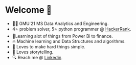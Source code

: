 
# Welcome  :dart:


- :man_student: GMU'21 MS Data Analytics and Engineering.
- 4:star: problem solver, 5:star: python programmer @ [HackerRank](https://www.hackerrank.com/mayankdubey1996).
- :notebook:Learning alot of things from Power Bi to finance.
- :fire: Machine learning and Data Structures and algorithms.
- :raised_hands: Loves to make hard things simple.
- :speech_balloon: Loves storytelling.
- :mag: Reach me @ [Linkedin](https://www.linkedin.com/in/mayank-dubey11/).
